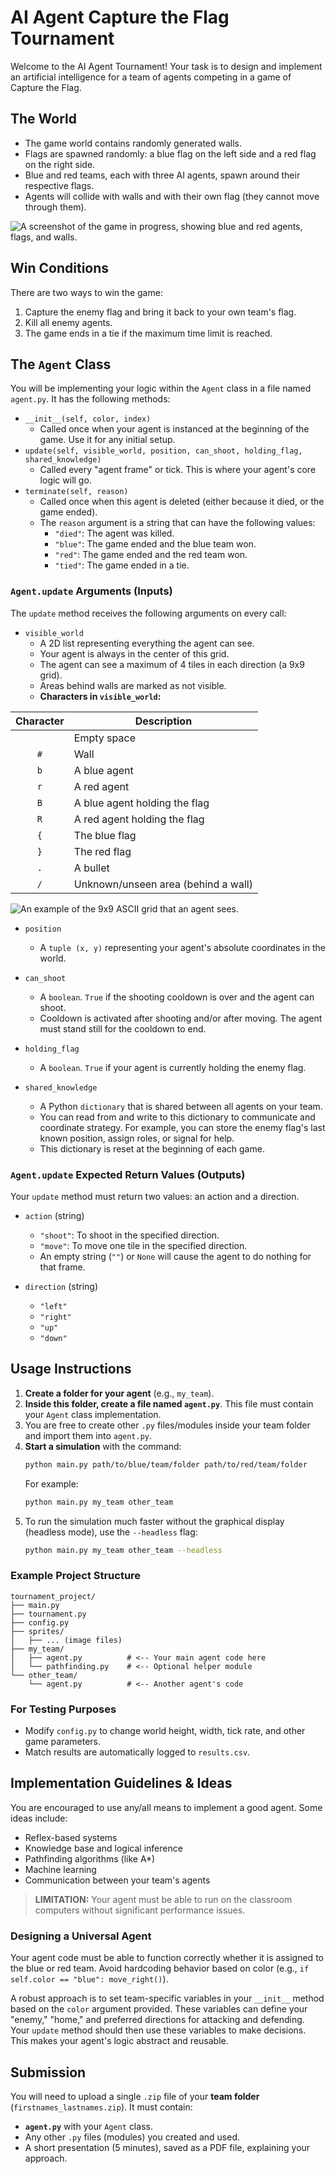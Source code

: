 # AI Agent Capture the Flag Tournament

Welcome to the AI Agent Tournament! Your task is to design and implement an artificial intelligence for a team of agents competing in a game of Capture the Flag.

## The World

-   The game world contains randomly generated walls.
-   Flags are spawned randomly: a blue flag on the left side and a red flag on the right side.
-   Blue and red teams, each with three AI agents, spawn around their respective flags.
-   Agents will collide with walls and with their own flag (they cannot move through them).

![A screenshot of the game in progress, showing blue and red agents, flags, and walls.](game_screenshot.png)

## Win Conditions

There are two ways to win the game:
1.  Capture the enemy flag and bring it back to your own team's flag.
2.  Kill all enemy agents.
3.  The game ends in a tie if the maximum time limit is reached.

## The `Agent` Class

You will be implementing your logic within the `Agent` class in a file named `agent.py`. It has the following methods:

-   `__init__(self, color, index)`
    -   Called once when your agent is instanced at the beginning of the game. Use it for any initial setup.
-   `update(self, visible_world, position, can_shoot, holding_flag, shared_knowledge)`
    -   Called every "agent frame" or tick. This is where your agent's core logic will go.
-   `terminate(self, reason)`
    -   Called once when this agent is deleted (either because it died, or the game ended).
    -   The `reason` argument is a string that can have the following values:
        -   `"died"`: The agent was killed.
        -   `"blue"`: The game ended and the blue team won.
        -   `"red"`: The game ended and the red team won.
        -   `"tied"`: The game ended in a tie.

### `Agent.update` Arguments (Inputs)

The `update` method receives the following arguments on every call:

-   `visible_world`
    -   A 2D list representing everything the agent can see.
    -   Your agent is always in the center of this grid.
    -   The agent can see a maximum of 4 tiles in each direction (a 9x9 grid).
    -   Areas behind walls are marked as not visible.
    -   **Characters in `visible_world`:**

| Character | Description |
| :---: | --- |
| ` ` | Empty space |
| `#` | Wall |
| `b` | A blue agent |
| `r` | A red agent |
| `B` | A blue agent holding the flag |
| `R` | A red agent holding the flag |
| `{` | The blue flag |
| `}` | The red flag |
| `.` | A bullet |
| `/` | Unknown/unseen area (behind a wall) |

![An example of the 9x9 ASCII grid that an agent sees.](agent_vision.png)

-   `position`
    -   A `tuple (x, y)` representing your agent's absolute coordinates in the world.

-   `can_shoot`
    -   A `boolean`. `True` if the shooting cooldown is over and the agent can shoot.
    -   Cooldown is activated after shooting and/or after moving. The agent must stand still for the cooldown to end.

-   `holding_flag`
    -   A `boolean`. `True` if your agent is currently holding the enemy flag.

-   `shared_knowledge`
    -   A Python `dictionary` that is shared between all agents on your team.
    -   You can read from and write to this dictionary to communicate and coordinate strategy. For example, you can store the enemy flag's last known position, assign roles, or signal for help.
    -   This dictionary is reset at the beginning of each game.

### `Agent.update` Expected Return Values (Outputs)

Your `update` method must return two values: an action and a direction.

-   `action` (string)
    -   `"shoot"`: To shoot in the specified direction.
    -   `"move"`: To move one tile in the specified direction.
    -   An empty string (`""`) or `None` will cause the agent to do nothing for that frame.

-   `direction` (string)
    -   `"left"`
    -   `"right"`
    -   `"up"`
    -   `"down"`

## Usage Instructions

1.  **Create a folder for your agent** (e.g., `my_team`).
2.  **Inside this folder, create a file named `agent.py`**. This file must contain your `Agent` class implementation.
3.  You are free to create other `.py` files/modules inside your team folder and import them into `agent.py`.
4.  **Start a simulation** with the command:
    ```bash
    python main.py path/to/blue/team/folder path/to/red/team/folder
    ```
    For example:
    ```bash
    python main.py my_team other_team
    ```
5.  To run the simulation much faster without the graphical display (headless mode), use the `--headless` flag:
    ```bash
    python main.py my_team other_team --headless
    ```

### Example Project Structure
```
tournament_project/
├── main.py
├── tournament.py
├── config.py
├── sprites/
│   ├── ... (image files)
├── my_team/
│   ├── agent.py          # <-- Your main agent code here
│   └── pathfinding.py    # <-- Optional helper module
└── other_team/
    └── agent.py          # <-- Another agent's code
```

### For Testing Purposes

-   Modify `config.py` to change world height, width, tick rate, and other game parameters.
-   Match results are automatically logged to `results.csv`.

## Implementation Guidelines & Ideas

You are encouraged to use any/all means to implement a good agent. Some ideas include:
-   Reflex-based systems
-   Knowledge base and logical inference
-   Pathfinding algorithms (like A*)
-   Machine learning
-   Communication between your team's agents

> **LIMITATION:** Your agent must be able to run on the classroom computers without significant performance issues.

### Designing a Universal Agent
Your agent code must be able to function correctly whether it is assigned to the blue or red team. Avoid hardcoding behavior based on color (e.g., `if self.color == "blue": move_right()`).

A robust approach is to set team-specific variables in your `__init__` method based on the `color` argument provided. These variables can define your "enemy," "home," and preferred directions for attacking and defending. Your `update` method should then use these variables to make decisions. This makes your agent's logic abstract and reusable.

## Submission

You will need to upload a single `.zip` file of your **team folder** (`firstnames_lastnames.zip`). It must contain:

-   **`agent.py`** with your `Agent` class.
-   Any other `.py` files (modules) you created and used.
-   A short presentation (5 minutes), saved as a PDF file, explaining your approach.